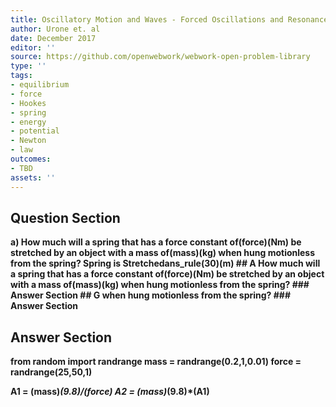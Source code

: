 ```yaml
---
title: Oscillatory Motion and Waves - Forced Oscillations and Resonance
author: Urone et. al
date: December 2017
editor: ''
source: https://github.com/openwebwork/webwork-open-problem-library
type: ''
tags:
- equilibrium
- force
- Hookes
- spring
- energy
- potential
- Newton
- law
outcomes:
- TBD
assets: ''
---
```


## Question Section 

<b>
a) How much will a spring that has a force constant of(force)(Nm) be stretched by an object with a mass of(mass)(kg) when hung motionless from the spring?
Spring is Stretchedans_rule(30)(m)
## A
How much will a spring that has a force constant of(force)(Nm) be stretched by an object with a mass of(mass)(kg) when hung motionless from the spring?
### Answer Section
## G
when hung motionless from the spring?
### Answer Section


## Answer Section

from random import randrange
mass = randrange(0.2,1,0.01)
force = randrange(25,50,1)

A1 = (mass)*(9.8)/(force)
A2 = (mass)*(9.8)*(A1)